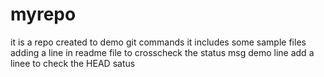 # myrepo
it is a repo created to demo git commands
it includes some sample files
adding a line in readme file to crosscheck the status msg
demo line
add a linee to check the HEAD satus